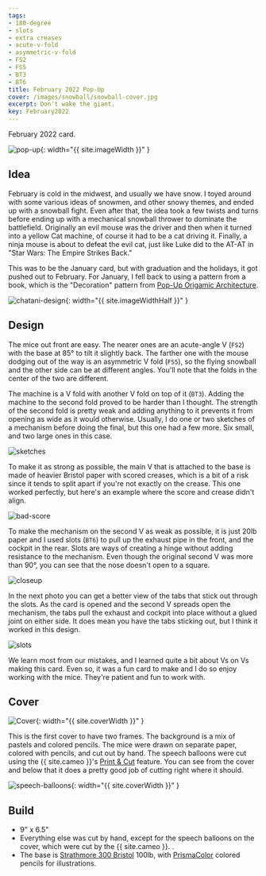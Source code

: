 ```yaml
---
tags:
- 180-degree
- slots
- extra creases
- acute-v-fold
- asymmetric-v-fold
- FS2
- FS5
- BT3
- BT6
title: February 2022 Pop-Up
cover: /images/snowball/snowball-cover.jpg
excerpt: Don't wake the giant.
key: February2022
---
```

February 2022 card.

![pop-up]({{site.baseurl}}/images/snowball/snowball.gif){: width="{{ site.imageWidth }}" }

## Idea

February is cold in the midwest, and usually we have snow. I toyed around with some various ideas of snowmen, and other snowy themes, and ended up with a snowball fight. Even after that, the idea took a few twists and turns before ending up with a mechanical snowball thrower to dominate the battlefield. Originally an evil mouse was the driver and then when it turned into a yellow Cat machine, of course it had to be a cat driving it. Finally, a ninja mouse is about to defeat the evil cat, just like Luke did to the AT-AT in "Star Wars: The Empire Strikes Back."

This was to be the January card, but with graduation and the holidays, it got pushed out to February. For January, I fell back to using a pattern from a book, which is the "Decoration" pattern from [Pop-Up Origamic Architecture](/books.html#pop-up-origamic-architecture).

![chatani-design](/images/snowball/january.jpg){: width="{{ site.imageWidthHalf }}" }

## Design

The mice out front are easy. The nearer ones are an acute-angle V (`FS2`) with the base at 85&deg; to tilt it slightly back. The farther one with the mouse dodging out of the way is an asymmetric V fold (`FS5`), so the flying snowball and the other side can be at different angles. You'll note that the folds in the center of the two are different.

The machine is a V fold with another V fold on top of it (`BT3`). Adding the machine to the second fold proved to be harder than I thought. The strength of the second fold is pretty weak and adding anything to it prevents it from opening as wide as it would otherwise. Usually, I do one or two sketches of a mechanism before doing the final, but this one had a few more. Six small, and two large ones in this case.

![sketches](/images/snowball/snowball-sketches.jpg)

To make it as strong as possible, the main V that is attached to the base is made of heavier Bristol paper with scored creases, which is a bit of a risk since it tends to split apart if you're not exactly on the crease. This one worked perfectly, but here's an example where the score and crease didn't align.

![bad-score](/images/snowball/bad-score.png)

To make the mechanism on the second V as weak as possible, it is just 20lb paper and I used slots (`BT6`) to pull up the exhaust pipe in the front, and the cockpit in the rear. Slots are ways of creating a hinge without adding resistance to the mechanism. Even though the original second V was more than 90&deg;, you can see that the nose doesn't open to a square.

![closeup](/images/snowball/snowball-closeup.jpg)

In the next photo you can get a better view of the tabs that stick out through the slots. As the card is opened and the second V spreads open the mechanism, the tabs pull the exhaust and cockpit into place without a glued joint on either side. It does mean you have the tabs sticking out, but I think it worked in this design.

![slots](/images/snowball/tabs.png)

We learn most from our mistakes, and I learned quite a bit about Vs on Vs making this card. Even so, it was a fun card to make and I do so enjoy working with the mice. They're patient and fun to work with.

## Cover

![Cover]({{site.baseurl}}{{page.cover}}){: width="{{ site.coverWidth }}" }

This is the first cover to have two frames. The background is a mix of pastels and colored pencils. The mice were drawn on separate paper, colored with pencils, and cut out by hand. The speech balloons were cut using the {{ site.cameo }}'s [Print & Cut](https://www.silhouetteamerica.com/printer-friendly/faq/print-and-cut-overview-and-how-to) feature. You can see from the cover and below that it does a pretty good job of cutting right where it should.

![speech-balloons](/images/snowball/snowball-cuts.jpg){: width="{{ site.coverWidth }}" }

## Build

* 9" x 6.5"
* Everything else was cut by hand, except for the speech balloons on the cover, which were cut by the {{ site.cameo }}. .
* The base is [Strathmore 300 Bristol](/supplies.html#strathmore-300-bristol) 100lb, with [PrismaColor](/supplies.html#prismacolor-colored-pencils) colored pencils for illustrations.

